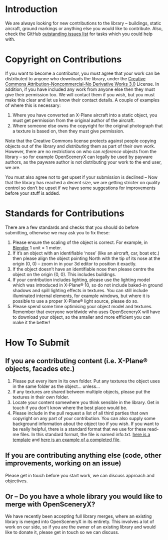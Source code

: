 # Introduction

We are always looking for new contributions to the library – buildings, static aircraft, ground markings or anything else you would like to contribute. Also, check the GitHub [outstanding issues list](/OpenSceneryX/Library/issues) for tasks which you could help with.

# Copyright on Contributions

If you want to become a contributor, you must agree that your work can be distributed to anyone who downloads the library, under the [Creative Commons Attribution-Noncommercial-No Derivative Works 3.0](https://creativecommons.org/licenses/by-nc-nd/3.0/) License.  In addition, if you have included any work from anyone else then they must give their permission too.  We will contact them if you wish, but you must make this clear and let us know their contact details.  A couple of examples of where this is necessary:

1. Where you have converted an X-Plane aircraft into a static object, you must get permission from the original author of the aircraft.
1. Where someone else owns the copyright for the original photograph that a texture is based on, then they must give permission.

Note that the Creative Commons license protects against people copying objects out of the library and _distributing_ them as part of their own work.  However, there are no restrictions on who can _reference_ objects from the library – so for example OpenSceneryX can legally be used by payware authors, as the payware author is not distributing your work to the end user, we are.

You must also agree not to get upset if your submission is declined – Now that the library has reached a decent size, we are getting stricter on quality control so don’t be upset if we have some suggestions for improvements before your stuff is added.

# Standards for Contributions

There are a few standards and checks that you should do before submitting, otherwise we may ask you to fix these:

1. Please ensure the scaling of the object is correct. For example, in [Blender](https://www.blender.org) 1 unit = 1 meter.
1. If it’s an object with an identifiable ‘nose’ (like an aircraft, car, boat etc.) then please align the object pointing North with the tip of its nose at the origin (0, 0) – zoom in in your 3d editor to position it exactly.
1. If the object doesn’t have an identifiable nose then please centre the object on the origin (0, 0). This includes buildings.
1. If your contribution includes lighting, please use the lighting model which was introduced in X-Plane® 10, so do not include baked-in ground shadows and spill lighting effects in textures. You can still include illuminated internal elements, for example windows, but where it is possible to use a proper X-Plane® light source, please do so.
1. Please spend some time optimising your object model and textures. Remember that everyone worldwide who uses OpenSceneryX will have to download your object, so the smaller and more efficient you can make it the better!

# How To Submit

## If you are contributing content (i.e. X-Plane® objects, facades etc.)

1. Please put every item in its own folder. Put any textures the object uses in the same folder as the object… unless…
1. If any textures are shared between multiple objects, please put the textures in their own folder.
1. Locate your content somewhere you think sensible in the library. Get in touch if you don't know where the best place would be.
1. Please include in the pull request a list of all third parties that own copyright on any part of your contribution. You can also supply some background information about the object too if you wish. If you want to be really helpful, there is a standard format that we use for these read-me files. In this standard format, the file is named info.txt. [here is a template](https://www.opensceneryx.com/custom/uploads/2008/10/info_template.txt) and [here is an example of a completed file](https://www.opensceneryx.com/custom/uploads/2008/10/info_sample.txt).

## If you are contributing anything else (code, other improvements, working on an issue)

Please get in touch before you start work, we can discuss approach and objectives.

## Or – Do you have a whole library you would like to merge with OpenSceneryX?

We have recently been accepting full library merges, where an existing library is merged into OpenSceneryX in its entirety. This involves a lot of work on our side, so if you are the owner of an existing library and would like to donate it, please get in touch so we can discuss.
